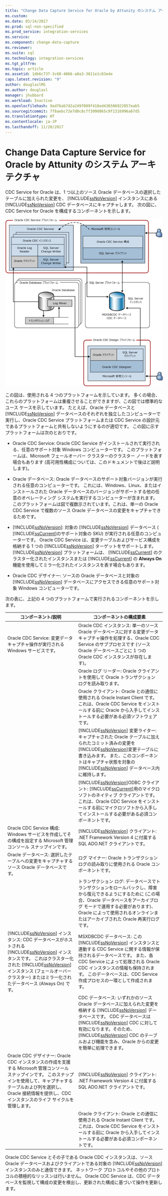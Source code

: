 ```yaml
---
title: "Change Data Capture Service for Oracle by Attunity のシステム アーキテクチャ | Microsoft Docs"
ms.custom: 
ms.date: 03/14/2017
ms.prod: sql-non-specified
ms.prod_service: integration-services
ms.service: 
ms.component: change-data-capture
ms.reviewer: 
ms.suite: sql
ms.technology: integration-services
ms.tgt_pltfrm: 
ms.topic: article
ms.assetid: 1db6c737-3c60-4066-a0a3-3611e1c83e4e
caps.latest.revision: "9"
author: douglaslMS
ms.author: douglasl
manager: jhubbard
ms.workload: Inactive
ms.openlocfilehash: 9adf6ab7d2a249f089f418ed436506922057eab5
ms.sourcegitcommit: 7f8aebc72e7d0c8cff3990865c9f1316996a67d5
ms.translationtype: HT
ms.contentlocale: ja-JP
ms.lasthandoff: 11/20/2017
---
```

# <a name="change-data-capture-service-for-oracle-by-attunity-system-architecture"></a>Change Data Capture Service for Oracle by Attunity のシステム アーキテクチャ
  CDC Service for Oracle は、1 つ以上のソース Oracle データベースの選択したテーブルに加えられた変更を、 [!INCLUDE[ssNoVersion](../../includes/ssnoversion-md.md)] インスタンスにある [!INCLUDE[ssNoVersion](../../includes/ssnoversion-md.md)] CDC データベースにキャプチャします。 次の図に、CDC Service for Oracle を構成するコンポーネントを示します。  
  
 ![サービスのアーキテクチャ](../../integration-services/change-data-capture/media/service-architecture.gif "サービスのアーキテクチャ")  
  
 この図は、使用される 4 つのプラットフォームを示しています。 多くの場合、これらのプラットフォームは重複させることができますが、この図では標準的なユース ケースを示しています。 たとえば、Oracle データベースと [!INCLUDE[ssNoVersion](../../includes/ssnoversion-md.md)] データベースのそれぞれを独立したコンピューターで実行し、Oracle CDC Service プラットフォームまたは CDC Service の設計元であるプラットフォームと共有しないようにするのが適切です。 この図に示すプラットフォームは次のとおりです。  
  
-   Oracle CDC Service: Oracle CDC Service がインストールされて実行される、任意のサポート対象 Windows コンピューターです。 このプラットフォームは、Microsoft フェールオーバー クラスターのクラスター ノードを表す場合もあります (高可用性構成については、このドキュメントで後ほど説明します)。  
  
-   Oracle データベース: Oracle データベースのサポート対象バージョンが実行される任意のコンピューターです。 これには、Windows、Linux、またはインストールされた Oracle データベースのバージョンがサポートする他の任意のオペレーティング システムを実行するコンピューターが含まれます。 このプラットフォームは図で複数示されています。これは、単一の Oracle CDC Service で複数のソース Oracle データベースの変更をキャプチャできるためです。  
  
-   [!INCLUDE[ssNoVersion](../../includes/ssnoversion-md.md)]: 対象の [!INCLUDE[ssNoVersion](../../includes/ssnoversion-md.md)] データベース ( [!INCLUDE[ssCurrent](../../includes/sscurrent-md.md)]のサポート対象の SKU) が実行される任意のコンピューターです。 Oracle CDC Service は、変更テーブルおよびサービス構成を格納する 1 つの [!INCLUDE[ssNoVersion](../../includes/ssnoversion-md.md)] ターゲットをサポートします。 [!INCLUDE[ssNoVersion](../../includes/ssnoversion-md.md)] プラットフォームは、 [!INCLUDE[ssCurrent](../../includes/sscurrent-md.md)] のクラスター化されたインスタンスまたは [!INCLUDE[ssCurrent](../../includes/sscurrent-md.md)] の **Always On** 機能を使用してミラー化されたインスタンスを表す場合もあります。  
  
-   Oracle CDC デザイナー: ソースの Oracle データベースと対象の [!INCLUDE[ssNoVersion](../../includes/ssnoversion-md.md)] データベースにアクセスできる任意のサポート対象 Windows コンピューターです。  
  
 次の表に、上記の 4 つのプラットフォームで実行されるコンポーネントを示します。  
  
|コンポーネント/説明|コンポーネントの構成要素|  
|----------------------------|----------------------------|  
|Oracle CDC Service: 変更データ キャプチャ操作が実行される Windows サービスです。|Oracle CDC インスタンス: 単一のソース Oracle データベースに対する変更データ キャプチャ操作を処理する、Oracle CDC Service のサブプロセスです (ソース Oracle データベースごとに 1 つの Oracle CDC インスタンスが存在します)。|  
||Oracle ログ リーダー: Oracle クライアントを使用して Oracle トランザクション ログを読み取ります。|  
||Oracle クライアント: Oracle との通信に使用される Oracle Instant Client です。 これは、Oracle CDC Service をインストールする前に Oracle から入手してインストールする必要がある必須ソフトウェアです。|  
||[!INCLUDE[ssNoVersion](../../includes/ssnoversion-md.md)] 変更ライター: キャプチャされた Oracle テーブルに加えられたコミット済みの変更を [!INCLUDE[ssNoVersion](../../includes/ssnoversion-md.md)]変更テーブルに書き込みます。 また、このコンポーネントはキャプチャ状態を対象の [!INCLUDE[ssNoVersion](../../includes/ssnoversion-md.md)] データベース内に維持します。|  
||[!INCLUDE[ssNoVersion](../../includes/ssnoversion-md.md)]ODBC クライアント: [!INCLUDE[ssCurrent](../../includes/sscurrent-md.md)]用のマイクロソフトのネイティブ クライアントです。 これは、Oracle CDC Service をインストールする前にマイクロソフトから入手してインストールする必要がある必須コンポーネントです。|  
|Oracle CDC Service 構成: Windows サービスを作成してその構成を設定する Microsoft 管理コンソール スナップインです。|[!INCLUDE[ssNoVersion](../../includes/ssnoversion-md.md)] クライアント: .NET Framework Version 4 に付属する SQL ADO.NET クライアントです。|  
|Oracle データベース: 選択したテーブルへの変更をキャプチャするソース Oracle データベースです。|ログ マイナー: Oracle トランザクション ログの読み取りに使用される Oracle コンポーネントです。|  
||トランザクション ログ: データベースでトランザクションをロールバックし、障害から復元できるようにするために (この場合、Oracle データベースをアーカイブログ モードで運用する必要があります)、Oracle によって使用されるオンラインまたはアーカイブされた Oracle 再実行ログです。|  
|[!INCLUDE[ssNoVersion](../../includes/ssnoversion-md.md)] インスタンス: CDC データベースがホストされる [!INCLUDE[ssNoVersion](../../includes/ssnoversion-md.md)] インスタンスです。 これはクラスター化された [!INCLUDE[ssNoVersion](../../includes/ssnoversion-md.md)] インスタンス (フェールオーバー クラスター) またはミラー化されたデータベース (Always On) です。|MSXDBCDC データベース: この [!INCLUDE[ssNoVersion](../../includes/ssnoversion-md.md)] インスタンスと連動する CDC Service に関する情報が保持されるデータベースです。 また、各 CDC Service によって処理される Oracle CDC インスタンスの情報も保持されます。 このデータベースは、CDC Service 作成プロセスの一環として作成されます。|  
||CDC データベース: いずれかのソース Oracle データベースに加えられた変更を格納する [!INCLUDE[ssNoVersion](../../includes/ssnoversion-md.md)] データベースです。 CDC データベースは [!INCLUDE[ssNoVersion](../../includes/ssnoversion-md.md)] CDC に対して有効になります。そのため、 [!INCLUDE[ssNoVersion](../../includes/ssnoversion-md.md)] CDC のテーブルおよび機能を含み、Oracle からの変更を簡単に処理できます。|  
|Oracle CDC デザイナー: Oracle CDC インスタンスの作成を支援する Microsoft 管理コンソール スナップインです。 このスナップインを使用して、キャプチャするテーブルおよび列を選択し、Oracle 接続情報を提供し、CDC インスタンスのライフ サイクルを管理します。|[!INCLUDE[ssNoVersion](../../includes/ssnoversion-md.md)] クライアント: .NET Framework Version 4 に付属する SQL ADO.NET クライアントです。|  
||Oracle クライアント: Oracle との通信に使用される Oracle Instant Client です。 これは、Oracle CDC Service をインストールする前に Oracle から入手してインストールする必要がある必須コンポーネントです。|  
  
 Oracle CDC Service とその子である Oracle CDC インスタンスは、ソース Oracle データベースおよびクライアントである対象の [!INCLUDE[ssNoVersion](../../includes/ssnoversion-md.md)] インスタンスのみと通信できます。 ネットワーク プロトコルやその他のプロトコルの積極的なリッスンは行いません。 Oracle CDC Service は、CDC データベースを監視して構成の変更を検出し、更新された構成に基づいて操作を更新します。  
  
  
